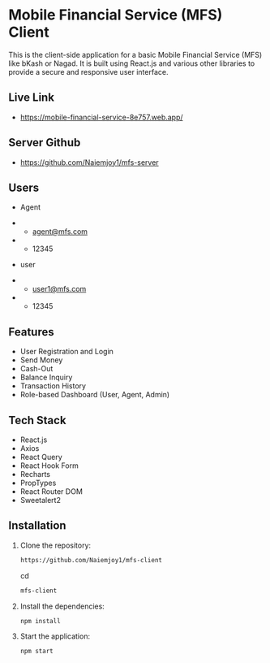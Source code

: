 # Mobile Financial Service (MFS) Client

This is the client-side application for a basic Mobile Financial Service (MFS) like bKash or Nagad. It is built using React.js and various other libraries to provide a secure and responsive user interface.

## Live Link

- https://mobile-financial-service-8e757.web.app/

## Server Github

- https://github.com/Naiemjoy1/mfs-server

## Users

- Agent
- - agent@mfs.com
- - 12345

- user
- - user1@mfs.com
- - 12345

## Features

- User Registration and Login
- Send Money
- Cash-Out
- Balance Inquiry
- Transaction History
- Role-based Dashboard (User, Agent, Admin)

## Tech Stack

- React.js
- Axios
- React Query
- React Hook Form
- Recharts
- PropTypes
- React Router DOM
- Sweetalert2

## Installation

1. Clone the repository:

   ```bash
   https://github.com/Naiemjoy1/mfs-client
   ```

   cd

   ```bash
   mfs-client
   ```

2. Install the dependencies:

   ```bash
   npm install
   ```

3. Start the application:
   ```bash
   npm start
   ```

